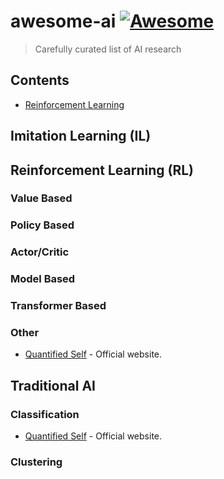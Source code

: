 # awesome-ai [![Awesome](https://awesome.re/badge.svg)](https://awesome.re)

> Carefully curated list of AI research

## Contents
- [Reinforcement Learning](#Reinforcement-Learning)

## Imitation Learning (IL)

## Reinforcement Learning (RL)

### Value Based

### Policy Based

### Actor/Critic

### Model Based

### Transformer Based

### Other
- [Quantified Self](http://quantifiedself.com/) - Official website.


## Traditional AI

### Classification
- [Quantified Self](http://quantifiedself.com/) - Official website.

### Clustering
